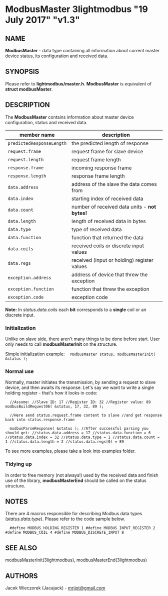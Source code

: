 # ModbusMaster 3lightmodbus "19 July 2017" "v1.3"

## NAME
**ModbusMaster** - data type containing all information about current master device status, its configuration and received data.

## SYNOPSIS
Please refer to **lightmodbus/master.h**.
**ModbusMaster** is equivalent of **struct modbusMaster**.

## DESCRIPTION
The **ModbusMaster** contains information about master device configuration, status and received data.

| member name | description |
|---|---|
| `predictedResponseLength` | the predicted length of response |
| `request.frame` | request frame for slave device |
| `request.length`| request frame length |
| `response.frame` | incoming response frame |
| `response.length`| response frame length |
| `data.address` | address of the slave the data comes from |
| `data.index` | starting index of received data |
| `data.count` | number of received data units - **not bytes!** |
| `data.length` | length of received data in bytes |
| `data.type` | type of received data |
| `data.function` | function that returned the data |
| `data.coils` | received coils or discrete input values |
| `data.regs` | received (input or holding) register values |
| `exception.address` | address of device that threw the exception |
| `exception.function` | function that threw the exception |
| `exception.code` | exception code |

**Note:** In *status.data.coils* each **bit** corresponds to a **single** coil or an discrete input.

### Initialization
Unlike on slave side, there aren't many things to be done before start. User only needs to call **modbusMasterInit** on the structure.

Simple initialization example:
`  
	ModbusMaster status;
	modbusMasterInit( &status );
`

### Normal use
Normally, master initiates the transmission, by sending a request to slave device, and then awaits its response. Let's say we want to write a single holding register - that's how it looks in code:

`  
	//Assume:
	//Slave ID: 17
	//Register ID: 32
	//Register value: 89
  	modbusBuildRequest06( &status, 17, 32, 89 );
`

`  
	//Here send status.request.frame content to slave
	//and get response back into status.response.frame
`

`  
	modbusParseResponse( &status );
	//After successful parsing you should get:
	//status.data.address = 17
	//status.data.function = 6
	//status.data.index = 32
	//status.data.type = 1
	//status.data.count = 1
	//status.data.length = 2
	//status.data.regs[0] = 89
`

To see more examples, please take a look into examples folder.

### Tidying up
In order to free memory (not always!) used by the received data and finish use of the library, **modbusMasterEnd** should be called on the status structure.

## NOTES
There are 4 macros responsible for describing Modbus data types (*status.data.type*). Please refer to the code sample below.

`  
	#define MODBUS_HOLDING_REGISTER 1
	#define MODBUS_INPUT_REGISTER 2
	#define MODBUS_COIL 4
	#define MODBUS_DISCRETE_INPUT 8
`

## SEE ALSO
modbusMasterInit(3lightmodbus), modbusMasterEnd(3lightmodbus)

## AUTHORS
Jacek Wieczorek (Jacajack) - mrjjot@gmail.com
